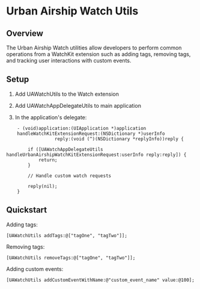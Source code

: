 Urban Airship Watch Utils
=========================

Overview
--------

The Urban Airship Watch utilities allow developers to perform common operations from a WatchKit extension such as adding tags,
removing tags, and tracking user interactions with custom events.

Setup
-----

1. Add UAWatchUtils to the Watch extension

2. Add UAWatchAppDelegateUtils to main application

3. In the application's delegate:

```
    - (void)application:(UIApplication *)application
    handleWatchKitExtensionRequest:(NSDictionary *)userInfo
                  reply:(void (^)(NSDictionary *replyInfo))reply {

        if ([UAWatchAppDelegateUtils handleUrbanAirshipWatchKitExtensionRequest:userInfo reply:reply]) {
            return;
        }

        // Handle custom watch requests

        reply(nil);
    }
```

Quickstart
----------

Adding tags:

    [UAWatchUtils addTags:@["tagOne", "tagTwo"]];

Removing tags:

    [UAWatchUtils removeTags:@["tagOne", "tagTwo"]];

Adding custom events:
    
    [UAWatchUtils addCustomEventWithName:@"custom_event_name" value:@100];
